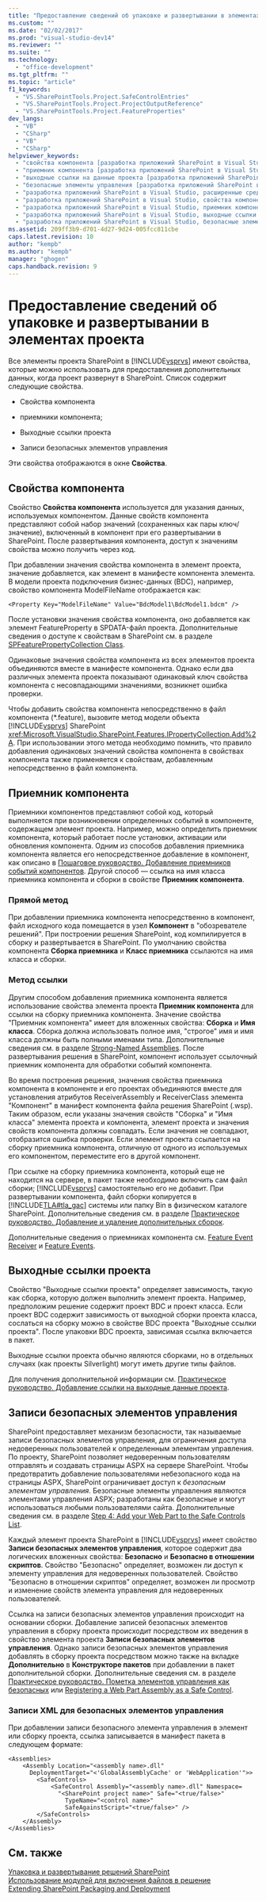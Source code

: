 ```yaml
---
title: "Предоставление сведений об упаковке и развертывании в элементах проекта | Microsoft Docs"
ms.custom: ""
ms.date: "02/02/2017"
ms.prod: "visual-studio-dev14"
ms.reviewer: ""
ms.suite: ""
ms.technology: 
  - "office-development"
ms.tgt_pltfrm: ""
ms.topic: "article"
f1_keywords: 
  - "VS.SharePointTools.Project.SafeControlEntries"
  - "VS.SharePointTools.Project.ProjectOutputReference"
  - "VS.SharePointTools.Project.FeatureProperties"
dev_langs: 
  - "VB"
  - "CSharp"
  - "VB"
  - "CSharp"
helpviewer_keywords: 
  - "свойства компонента [разработка приложений SharePoint в Visual Studio]"
  - "приемник компонента [разработка приложений SharePoint в Visual Studio]"
  - "выходные ссылки на данные проекта [разработка приложений SharePoint в Visual Studio]"
  - "безопасные элементы управления [разработка приложений SharePoint в Visual Studio]"
  - "разработка приложений SharePoint в Visual Studio, расширенные средства создания пакетов"
  - "разработка приложений SharePoint в Visual Studio, свойства компонента"
  - "разработка приложений SharePoint в Visual Studio, приемник компонента"
  - "разработка приложений SharePoint в Visual Studio, выходные ссылки проекта"
  - "разработка приложений SharePoint в Visual Studio, безопасные элементы управления"
ms.assetid: 209ff3b9-d701-4d27-9d24-005fcc811cbe
caps.latest.revision: 10
author: "kempb"
ms.author: "kempb"
manager: "ghogen"
caps.handback.revision: 9
---
```

# Предоставление сведений об упаковке и развертывании в элементах проекта
  Все элементы проекта SharePoint в [!INCLUDE[vsprvs](../sharepoint/includes/vsprvs-md.md)] имеют свойства, которые можно использовать для предоставления дополнительных данных, когда проект развернут в SharePoint.  Список содержит следующие свойства.  
  
-   Свойства компонента  
  
-   приемники компонента;  
  
-   Выходные ссылки проекта  
  
-   Записи безопасных элементов управления  
  
 Эти свойства отображаются в окне **Свойства**.  
  
## Свойства компонента  
 Свойство **Свойства компонента** используется для указания данных, используемых компонентом.  Данные свойств компонента представляют собой набор значений \(сохраненных как пары ключ\/значение\), включенный в компонент при его развертывании в SharePoint.  После развертывания компонента, доступ к значениям свойства можно получить через код.  
  
 При добавлении значения свойства компонента в элемент проекта, значение добавляется, как элемент в манифесте компонента элемента.  В модели проекта подключения бизнес\-данных \(BDC\), например, свойство компонента ModelFileName отображается как:  
  
```  
<Property Key="ModelFileName" Value="BdcModel1\BdcModel1.bdcm" />   
```  
  
 После установки значения свойства компонента, оно добавляется как элемент FeatureProperty в SPDATA\-файл проекта.  Дополнительные сведения о доступе к свойствам в SharePoint см. в разделе [SPFeaturePropertyCollection Class](http://go.microsoft.com/fwlink/?LinkId=177391).  
  
 Одинаковые значения свойства компонента из всех элементов проекта объединяются вместе в манифесте компонента.  Однако если два различных элемента проекта показывают одинаковый ключ свойства компонента с несовпадающими значениями, возникнет ошибка проверки.  
  
 Чтобы добавить свойства компонента непосредственно в файл компонента \(\*.feature\), вызовите метод модели объекта [!INCLUDE[vsprvs](../sharepoint/includes/vsprvs-md.md)] SharePoint <xref:Microsoft.VisualStudio.SharePoint.Features.IPropertyCollection.Add%2A>.  При использовании этого метода необходимо помнить, что правило добавления одинаковых значений свойства компонента в свойствах компонента также применяется к свойствам, добавленным непосредственно в файл компонента.  
  
## Приемник компонента  
 Приемники компонентов представляют собой код, который выполняется при возникновении определенных событий в компоненте, содержащем элемент проекта.  Например, можно определить приемник компонента, который работает после установки, активации или обновления компонента.  Одним из способов добавления приемника компонента является его непосредственное добавление в компонент, как описано в [Пошаговое руководство. Добавление приемников событий компонентов](../sharepoint/walkthrough-add-feature-event-receivers.md).  Другой способ — ссылка на имя класса приемника компонента и сборки в свойстве **Приемник компонента**.  
  
### Прямой метод  
 При добавлении приемника компонента непосредственно в компонент, файл исходного кода помещается в узел **Компонент** в "обозревателе решений".  При построении решения SharePoint, код компилируется в сборку и развертывается в SharePoint.  По умолчанию свойства компонента **Сборка приемника** и **Класс приемника** ссылаются на имя класса и сборки.  
  
### Метод ссылки  
 Другим способом добавления приемника компонента является использование свойства элемента проекта **Приемник компонента** для ссылки на сборку приемника компонента.  Значение свойства "Приемник компонента" имеет для вложенных свойства: **Сборка** и **Имя класса**.  Сборка должна использовать полное имя, "строгое" имя и имя класса должны быть полными именами типа.  Дополнительные сведения см. в разделе [Strong\-Named Assemblies](http://go.microsoft.com/fwlink/?LinkID=169573).  После развертывания решения в SharePoint, компонент использует ссылочный приемник компонента для обработки событий компонента.  
  
 Во время построения решения, значения свойства приемника компонента в компоненте и его проектах объединяются вместе для установления атрибутов ReceiverAssembly и ReceiverClass элемента "Компонент" в манифест компонента файла решения SharePoint \(.wsp\).  Таким образом, если указаны значения свойств "Сборка" и "Имя класса" элемента проекта и компонента, элемент проекта и значения свойств компонента должны совпадать.  Если значения не совпадают, отобразится ошибка проверки.  Если элемент проекта ссылается на сборку приемника компонента, отличную от одного из используемых его компонентом, переместите его в другой компонент.  
  
 При ссылке на сборку приемника компонента, который еще не находится на сервере, в пакет также необходимо включить сам файл сборки; [!INCLUDE[vsprvs](../sharepoint/includes/vsprvs-md.md)] самостоятельно его не добавит.  При развертывании компонента, файл сборки копируется в [!INCLUDE[TLA#tla_gac](../sharepoint/includes/tlasharptla-gac-md.md)] системы или папку Bin в физическом каталоге SharePoint.  Дополнительные сведения см. в разделе [Практическое руководство. Добавление и удаление дополнительных сборок](../sharepoint/how-to-add-and-remove-additional-assemblies.md).  
  
 Дополнительные сведения о приемниках компонента см. [Feature Event Receiver](http://go.microsoft.com/fwlink/?LinkID=169574) и [Feature Events](http://go.microsoft.com/fwlink/?LinkID=169575).  
  
## Выходные ссылки проекта  
 Свойство "Выходные ссылки проекта" определяет зависимость, такую как сборка, которую должен выполнить элемент проекта.  Например, предположим решение содержит проект BDC и проект класса.  Если проект BDC содержит зависимость от выходной сборки проекта класса, сослаться на сборку можно в свойстве BDC проекта "Выходные ссылки проекта".  После упаковки BDC проекта, зависимая ссылка включается в пакет.  
  
 Выходные ссылки проекта обычно являются сборками, но в отдельных случаях \(как проекты Silverlight\) могут иметь другие типы файлов.  
  
 Для получения дополнительной информации см. [Практическое руководство. Добавление ссылки на выходные данные проекта](../sharepoint/how-to-add-a-project-output-reference.md).  
  
## Записи безопасных элементов управления  
 SharePoint предоставляет механизм безопасности, так называемые записи безопасных элементов управления, для ограничения доступа недоверенных пользователей к определенным элементам управления.  По проекту, SharePoint позволяет недоверенным пользователям отправлять и создавать страницы ASPX на сервере SharePoint.  Чтобы предотвратить добавление пользователями небезопасного кода на страницы ASPX, SharePoint ограничивает доступ к *безопасным элементам управления*.  Безопасные элементы управления являются элементами управления ASPX; разработаны как безопасные и могут использоваться любыми пользователями сайта.  Дополнительные сведения см. в разделе [Step 4: Add your Web Part to the Safe Controls List](http://go.microsoft.com/fwlink/?LinkID=171014).  
  
 Каждый элемент проекта SharePoint в [!INCLUDE[vsprvs](../sharepoint/includes/vsprvs-md.md)] имеет свойство **Записи безопасных элементов управления**, которое содержит два логических вложенных свойства: **Безопасно** и **Безопасно в отношении скриптов**.  Свойство "Безопасно" определяет, возможен ли доступ к элементу управления для недоверенных пользователей.  Свойство "Безопасно в отношении скриптов" определяет, возможен ли просмотр и изменение свойств элемента управления для недоверенных пользователей.  
  
 Ссылка на записи безопасных элементов управления происходит на основании сборки.  Добавление записей безопасных элементов управления в сборку проекта происходит посредством их введения в свойство элемента проекта **Записи безопасных элементов управления**.  Однако записи безопасных элементов управления добавлять в сборку проекта посредством можно также на вкладке **Дополнительно** в **Конструкторе пакетов** при добавлении в пакет дополнительной сборки.  Дополнительные сведения см. в разделе [Практическое руководство. Пометка элементов управления как безопасных](../sharepoint/how-to-mark-controls-as-safe-controls.md) или [Registering a Web Part Assembly as a Safe Control](http://go.microsoft.com/fwlink/?LinkID=171013).  
  
### Записи XML для безопасных элементов управления  
 При добавлении записи безопасного элемента управления в элемент или сборку проекта, ссылка записывается в манифест пакета в следующем формате:  
  
```  
<Assemblies>  
    <Assembly Location="<assembly name>.dll"     
      DeploymentTarget="<'GlobalAssemblyCache' or 'WebApplication'">>  
        <SafeControls>  
            <SafeControl Assembly="<assembly name>.dll" Namespace=  
              "<SharePoint project name>" Safe="<true/false>"     
                TypeName="<control name>"   
                SafeAgainstScript="<true/false>" />  
        </SafeControls>  
    </Assembly>  
</Assemblies>  
```  
  
## См. также  
 [Упаковка и развертывание решений SharePoint](../sharepoint/packaging-and-deploying-sharepoint-solutions.md)   
 [Использование модулей для включения файлов в решение](../sharepoint/using-modules-to-include-files-in-the-solution.md)   
 [Extending SharePoint Packaging and Deployment](../sharepoint/extending-sharepoint-packaging-and-deployment.md)  
  
  